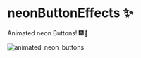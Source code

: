 # neonButtonEffects ✨

Animated neon Buttons! 🎆🎇



![animated_neon_buttons](https://github.com/FireQueen-3010/neonButtonEffects/blob/master/neonEffects.jpgraw=true)


